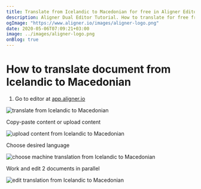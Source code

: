 ```yaml
---
title: Translate from Icelandic to Macedonian for free in Aligner Editor
description: Aligner Dual Editor Tutorial. How to translate for free from Icelandic to Macedonian. Aligner is multilingual document management platform. 
ogImage: "https://www.aligner.io/images/aligner-logo.png"
date: 2020-05-06T07:09:21+03:00
image: ../images/aligner-logo.png
onBlog: true
---
```


# How to translate document from Icelandic to Macedonian

1. Go to editor at [app.aligner.io](https://app.aligner.io "Aligner App web page")

![translate from Icelandic to Macedonian](../aligner-blank-editor.png "translate from Icelandic to Macedonian")

Copy-paste content or upload content

![upload content from Icelandic to Macedonian](../aligner-uploaded-document.png "upload content from Icelandic to Macedonian")

Choose desired language

![choose machine translation from Icelandic to Macedonian](../aligner-language-dropdown.png "choose machine translation from Icelandic to Macedonian")

Work and edit 2 documents in parallel

![edit translation from Icelandic to Macedonian](../aligner-double-sitded-editor.png "edit translation from Icelandic to Macedonian")

